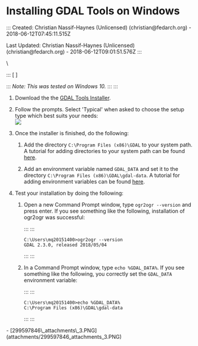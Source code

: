 Installing GDAL Tools on Windows
=============================================================================

::: 
Created: Christian Nassif-Haynes (Unlicensed) (christian\@fedarch.org) -
2018-06-12T07:45:11.515Z

Last Updated: Christian Nassif-Haynes (Unlicensed)
(christian\@fedarch.org) - 2018-06-12T09:01:51.576Z
:::



\

::: 
[ ]

::: 
*Note: This was tested on Windows 10.*
:::
:::

1.  Download the
    the [G](https://www.gaia-gis.it/spatialite-2.3.1/spatialite-tools-win-x86-2.3.1.zip)[DAL
    Tools
    Installer](http://download.gisinternals.com/sdk/downloads/release-1911-gdal-2-3-0-mapserver-7-0-7/gdal-203-1911-ecw-33.msi).
2.  Follow the prompts. Select \'Typical\' when asked to choose the
    setup type which best suits your needs:\
    ![](attachments/299597846_thumbnails_3.PNG)    
3.  Once the installer is finished, do the following:

    1.  Add the directory `C:\Program Files (x86)\GDAL` to your system
        path. A tutorial for adding directories to your system path can
        be found
        [here](https://www.howtogeek.com/118594/how-to-edit-your-system-path-for-easy-command-line-access/).

    2.  Add an environment variable named `GDAL_DATA` and set it to the
        directory `C:\Program Files (x86)\GDAL\gdal-data`. A tutorial
        for adding environment variables can be found
        [here](https://www.howtogeek.com/51807/how-to-create-and-use-global-system-environment-variables/).

4.  Test your installation by doing the following:

    1.  Open a new Command Prompt window, type `ogr2ogr --version` and
        press enter. If you see something like the following,
        installation of ogr2ogr was successful:

        ::: 
        ::: 
        ``` 
        C:\Users\mq20151400>ogr2ogr --version
        GDAL 2.3.0, released 2018/05/04
        ```
        :::
        :::

    2.  In a Command Prompt window, type `echo %GDAL_DATA%`. If you see
        something like the following, you correctly set the `GDAL_DATA`
        environment variable:

        ::: 
        ::: 
        ``` 
        C:\Users\mq20151400>echo %GDAL_DATA%
        C:\Program Files (x86)\GDAL\gdal-data
        ```
        :::
        :::

</div>
-   [299597846\_attachments\_3.PNG](attachments/299597846_attachments_3.PNG)
